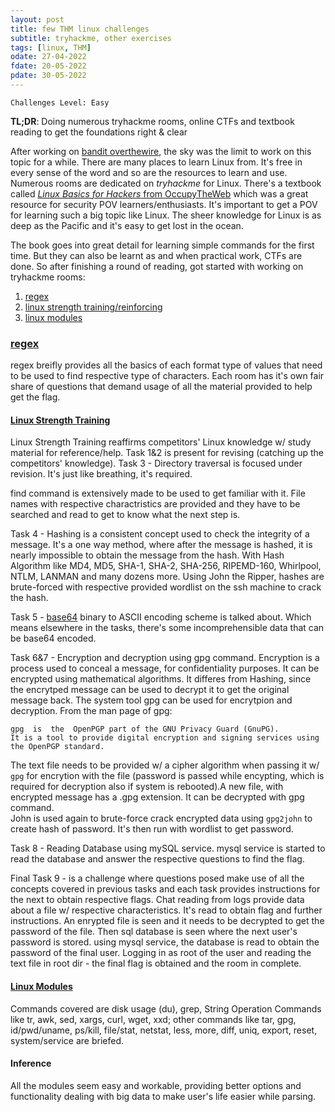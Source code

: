 ```yaml
---
layout: post
title: few THM linux challenges
subtitle: tryhackme, other exercises
tags: [linux, THM]
odate: 27-04-2022
fdate: 20-05-2022
pdate: 30-05-2022
---
```

```
Challenges Level: Easy
```
__TL;DR__: Doing numerous tryhackme rooms, online CTFs and textbook reading to get the foundations right & clear

After working on [bandit overthewire](/2021-05-17-bandit-challenge/), the sky was the limit to work on this topic for a while. There are many places to learn Linux from. It's free in every sense of the word and so are the resources to learn and use. Numerous rooms are dedicated on _tryhackme_ for Linux. There's a textbook called [_Linux Basics for Hackers_ from OccupyTheWeb](https://booktree.ng/download/linux-basics-for-hackers/) which was a great resource for security POV learners/enthusiasts. It's important to get a POV for learning such a big topic like Linux. The sheer knowledge for Linux is as deep as the Pacific and it's easy to get lost in the ocean. 

The book goes into great detail for learning simple commands for the first time. But they can also be learnt as and when practical work, CTFs are done. So after finishing a round of reading, got started with working on tryhackme rooms: 

1. [regex](#regex) 
2. [linux strength training/reinforcing](#linux-strength-training) 
3. [linux modules](#linux-modules) 

### [regex](https://tryhackme.com/room/catregex)
regex breifly provides all the basics of each format type of values that need to be used to find respective type of characters.
Each room has it's own fair share of questions that demand usage of all the material provided to help get the flag. 

#### [Linux Strength Training](https://tryhackme.com/room/linuxstrengthtraining)

Linux Strength Training reaffirms competitors' Linux knowledge w/ study material for reference/help. Task 1&2 is present for revising (catching up the competitors' knowledge). Task 3 - Directory traversal is focused under revision. It's just like breathing, it's required. 

find command is extensively made to be used to get familiar with it. File names with respective charactristics are provided and they have to be searched and read to get to know what the next step is. 

Task 4 - Hashing is a consistent concept used to check the integrity of a message. It's a one way method, where after the message is hashed, it is nearly impossible to obtain the message from the hash. With Hash Algorithm like MD4, MD5, SHA-1, SHA-2, SHA-256, RIPEMD-160, Whirlpool, NTLM, LANMAN and many dozens more. Using John the Ripper, hashes are brute-forced with respective provided wordlist on the ssh machine to crack the hash.

Task 5 - [base64](https://www.base64encode.net/) binary to ASCII encoding scheme is talked about. Which means elsewhere in the tasks, there's some incomprehensible data that can be base64 encoded.

Task 6&7 - Encryption and decryption using gpg command. Encryption is a process used to conceal a message, for confidentiality purposes. It can be encrypted using mathematical algorithms. It differes from Hashing, since the encrytped message can be used to decrypt it to get the original message back. The system tool gpg can be used for encrytpion and decryption. From the man page of gpg:

```
gpg  is  the  OpenPGP part of the GNU Privacy Guard (GnuPG). 
It is a tool to provide digital encryption and signing services using the OpenPGP standard.
```

The text file needs to be provided w/ a cipher algorithm when passing it w/ `gpg` for encrytion with the file (password is passed while encypting, which is required for decryption also if system is rebooted).A new file, with encrypted message has a .gpg extension. It can be decrypted with gpg command. \
John is used again to brute-force crack encrypted data using `gpg2john` to create hash of password. It's then run with wordlist to get password.  

Task 8 - Reading Database using mySQL service. mysql service is started to read the database and answer the respective questions to find the flag.

Final Task 9 - is a challenge where questions posed make use of all the concepts covered in previous tasks and each task provides instructions for the next to obtain respective flags. Chat reading from logs provide data about a file w/ respective characteristics. It's read to obtain flag and further instructions. An enrypted file is seen and it needs to be decrypted to get the password of the file. Then sql database is seen where the next user's password is stored. using mysql service, the database is read to obtain the password of the final user. Logging in as root of the user and reading the text file in root dir - the final flag is obtained and the room in complete. 

#### [Linux Modules](https://tryhackme.com/room/linuxmodules)
Commands covered are disk usage (du), grep, String Operation Commands like tr, awk, sed, xargs, curl, wget, xxd; other commands like tar, gpg, id/pwd/uname, ps/kill, file/stat, netstat, less, more, diff, uniq, export, reset, system/service are briefed. 

#### Inference
All the modules seem easy and workable, providing better options and functionality dealing with big data to make user's life easier while parsing. 
